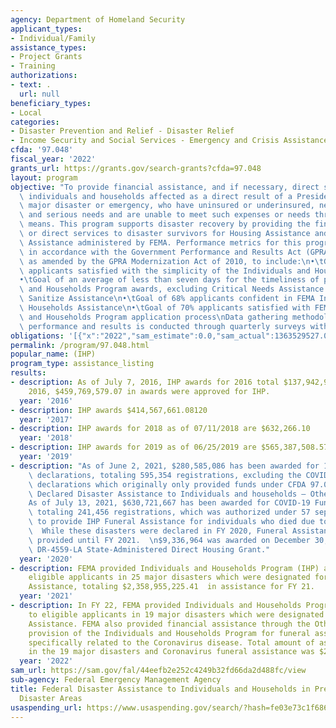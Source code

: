 ```yaml
---
agency: Department of Homeland Security
applicant_types:
- Individual/Family
assistance_types:
- Project Grants
- Training
authorizations:
- text: .
  url: null
beneficiary_types:
- Local
categories:
- Disaster Prevention and Relief - Disaster Relief
- Income Security and Social Services - Emergency and Crisis Assistance
cfda: '97.048'
fiscal_year: '2022'
grants_url: https://grants.gov/search-grants?cfda=97.048
layout: program
objective: "To provide financial assistance, and if necessary, direct services to\
  \ individuals and households affected as a direct result of a Presidentially-declared\
  \ major disaster or emergency, who have uninsured or underinsured, necessary expenses\
  \ and serious needs and are unable to meet such expenses or needs through other\
  \ means. This program supports disaster recovery by providing the financial means\
  \ or direct services to disaster survivors for Housing Assistance and Other Needs\
  \ Assistance administered by FEMA. Performance metrics for this program are established\
  \ in accordance with the Government Performance and Results Act (GPRA) of 1993,\
  \ as amended by the GPRA Modernization Act of 2010, to include:\n•\tGoal of 90%\
  \ applicants satisfied with the simplicity of the Individuals and Households Program\n\
  •\tGoal of an average of less than seven days for the timeliness of providing Individuals\
  \ and Households Program awards, excluding Critical Needs Assistance and Clean and\
  \ Sanitize Assistance\n•\tGoal of 68% applicants confident in FEMA Individuals and\
  \ Households Assistance\n•\tGoal of 70% applicants satisfied with FEMA’s Individuals\
  \ and Households Program application process\nData gathering methodology for measuring\
  \ performance and results is conducted through quarterly surveys with disaster survivors."
obligations: '[{"x":"2022","sam_estimate":0.0,"sam_actual":1363529527.0,"usa_spending_actual":2755277328.5},{"x":"2023","sam_estimate":136529527.0,"sam_actual":0.0,"usa_spending_actual":2585891652.74},{"x":"2024","sam_estimate":1551930432.0,"sam_actual":0.0,"usa_spending_actual":1237519918.18}]'
permalink: /program/97.048.html
popular_name: (IHP)
program_type: assistance_listing
results:
- description: As of July 7, 2016, IHP awards for 2016 total $137,942,973.82. In FY
    2016, $459,769,579.07 in awards were approved for IHP.
  year: '2016'
- description: IHP awards $414,567,661.08120
  year: '2017'
- description: IHP awards for 2018 as of 07/11/2018 are $632,266.10
  year: '2018'
- description: IHP awards for 2019 as of 06/25/2019 are $565,387,508.57
  year: '2019'
- description: "As of June 2, 2021, $280,585,086 has been awarded for 15 major disaster\
    \ declarations, totaling 595,354 registrations, excluding the COVID-19 related\
    \ declarations which originally only provided funds under CFDA 97.050, Presidentially\
    \ Declared Disaster Assistance to Individuals and households – Other Needs.\n\
    As of July 13, 2021, $630,721,667 has been awarded for COVID-19 Funeral Assistance\
    \ totaling 241,456 registrations, which was authorized under 57 separate declarations\
    \ to provide IHP Funeral Assistance for individuals who died due to COVID-19.\
    \  While these disasters were declared in FY 2020, Funeral Assistance was not\
    \ provided until FY 2021.  \n$9,336,964 was awarded on December 30, 2020 for the\
    \ DR-4559-LA State-Administered Direct Housing Grant."
  year: '2020'
- description: FEMA provided Individuals and Households Program (IHP) assistance to
    eligible applicants in 25 major disasters which were designated for Individual
    Assistance, totaling $2,358,955,225.41  in assistance for FY 21.
  year: '2021'
- description: In FY 22, FEMA provided Individuals and Households Program assistance
    to eligible applicants in 19 major disasters which were designated for Individual
    Assistance. FEMA also provided financial assistance through the Other Needs Assistance
    provision of the Individuals and Households Program for funeral assistance costs
    specifically related to the Coronavirus disease. Total amount of assistance disbursed
    in the 19 major disasters and Coronavirus funeral assistance was $2,002,832,601.91
  year: '2022'
sam_url: https://sam.gov/fal/44eefb2e252c4249b32fd66da2d488fc/view
sub-agency: Federal Emergency Management Agency
title: Federal Disaster Assistance to Individuals and Households in Presidential Declared
  Disaster Areas
usaspending_url: https://www.usaspending.gov/search/?hash=fe03e73c1f686b658db6cc9bcf8c5ee4
---
```

